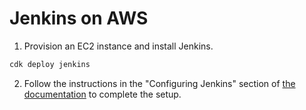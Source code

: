 # Jenkins on AWS

1. Provision an EC2 instance and install Jenkins.

```bash
cdk deploy jenkins
```

2. Follow the instructions in the "Configuring Jenkins" section of [the documentation](https://www.jenkins.io/doc/tutorials/tutorial-for-installing-jenkins-on-AWS/#configuring-jenkins) to complete the setup.

